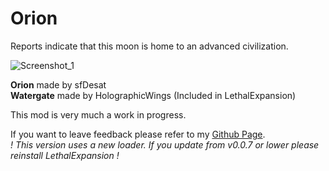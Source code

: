 # Orion
Reports indicate that this moon is home to an advanced civilization.

![Screenshot_1](https://raw.githubusercontent.com/sfDesat/Orion/main/Screenshots/Screenshot%201.png "Screenshot%201")


**Orion** made by sfDesat  
**Watergate** made by HolographicWings (Included in LethalExpansion)

This mod is very much a work in progress.  

If you want to leave feedback please refer to my [Github Page](https://github.com/sfDesat/Orion).  
_! This version uses a new loader. If you update from v0.0.7 or lower please reinstall LethalExpansion !_
